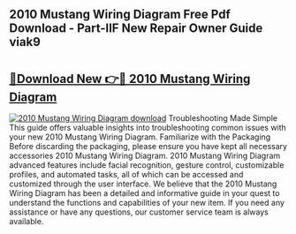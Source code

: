 ## 2010 Mustang Wiring Diagram Free Pdf Download - Part-IIF New Repair Owner Guide viak9

# <h2><a href="http://dfnvdg.blite.top/?on=2010+Mustang+Wiring+Diagram">🔗Download New 👉🔴 2010 Mustang Wiring Diagram</a></h2>

[![2010 Mustang Wiring Diagram download](https://i.imgur.com/lujVjoI.png)](http://dfnvdg.blite.top/?on=2010+Mustang+Wiring+Diagram)
Troubleshooting Made Simple This guide offers valuable insights into troubleshooting common issues with your new 2010 Mustang Wiring Diagram. Familiarize with the Packaging Before discarding the packaging, please ensure you have kept all necessary accessories 2010 Mustang Wiring Diagram. 2010 Mustang Wiring Diagram advanced features include facial recognition, gesture control, customizable profiles, and automated tasks, all of which can be accessed and customized through the user interface. We believe that the 2010 Mustang Wiring Diagram has been a detailed and informative guide in your quest to understand the functions and capabilities of your new item. If you need any assistance or have any questions, our customer service team is always available.
